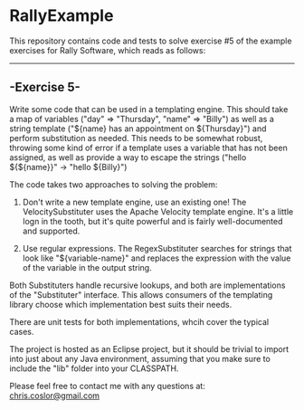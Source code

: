 RallyExample
============
This repository contains code and tests to solve exercise #5 of the example exercises for Rally Software, 
which reads as follows:

------------
-Exercise 5-
------------
Write some code that can be used in a templating engine.
This should take a map of variables ("day" => "Thursday", "name"
=> "Billy") as well as a string
template ("${name} has an appointment on ${Thursday}") and
perform substitution as needed.
This needs to be somewhat robust, throwing some kind of error if
a template uses a variable that has not
been assigned, as well as provide a way to escape the strings
("hello ${${name}}" -> "hello ${Billy}")

The code takes two approaches to solving the problem:
1) Don't write a new template engine, use an existing one! The VelocitySubstituter uses
  the Apache Velocity template engine. It's a little logn in the tooth, but it's quite 
  powerful and is fairly well-documented and supported.
  
2) Use regular expressions. The RegexSubstituter searches for strings that look like
  "${variable-name}" and replaces the expression with the value of the variable in
  the output string. 
  
Both Substituters handle recursive lookups, and both are implementations of the "Substituter" interface.
This allows consumers of the templating library choose which implementation best suits their needs.

There are unit tests for both implementations, whcih cover the typical cases.

The project is hosted as an Eclipse project, but it should be trivial to import into just about
any Java environment, assuming that you make sure to include the "lib" folder into your CLASSPATH.

Please feel free to contact me with any questions at:
chris.coslor@gmail.com
